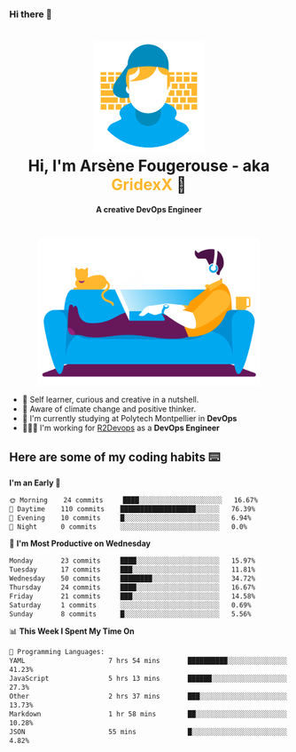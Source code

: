 ### Hi there 👋

<!--
**GridexX/gridexx** is a ✨ _special_ ✨ repository because its `README.md` (this file) appears on your GitHub profile.

Here are some ideas to get you started:

- 🔭 I’m currently working on ...
- 🌱 I’m currently learning ...
- 👯 I’m looking to collaborate on ...
- 🤔 I’m looking for help with ...
- 💬 Ask me about ...
- 📫 How to reach me: ...
- 😄 Pronouns: ...
- ⚡ Fun fact: ...
-->


<!-- Header -->
<h1 align="center">
  <img src="./images/user_profile.png" width="200">
  <br>
  Hi, I'm Arsène Fougerouse - aka <span style="color:#ffb72e">GridexX</span> 👋
</h1>


<p align="center">
  <b>A creative DevOps Engineer </b>
</p>
<br/>
<p align="center">
  <img src="./images/man_couch.png" width="400">
</p>

- 🎨 Self learner, curious and creative in a nutshell. 
- 🌱 Aware of climate change and positive thinker.
- 📕 I'm currently studying at Polytech Montpellier in **DevOps**
- 👨🏻‍💻 I'm working for [R2Devops](https://r2devops.io) as a **DevOps Engineer**


## Here are some of my coding habits ⌨️

<!-- Add a section about tech and Ops stack
  Like this one : https://github.com/Xanthus58#-tech-stack
-->
<!--START_SECTION:waka-->
**I'm an Early 🐤** 

```text
🌞 Morning    24 commits     ████░░░░░░░░░░░░░░░░░░░░░   16.67% 
🌆 Daytime    110 commits    ███████████████████░░░░░░   76.39% 
🌃 Evening    10 commits     █░░░░░░░░░░░░░░░░░░░░░░░░   6.94% 
🌙 Night      0 commits      ░░░░░░░░░░░░░░░░░░░░░░░░░   0.0%

```
📅 **I'm Most Productive on Wednesday** 

```text
Monday       23 commits     ████░░░░░░░░░░░░░░░░░░░░░   15.97% 
Tuesday      17 commits     ███░░░░░░░░░░░░░░░░░░░░░░   11.81% 
Wednesday    50 commits     ████████░░░░░░░░░░░░░░░░░   34.72% 
Thursday     24 commits     ████░░░░░░░░░░░░░░░░░░░░░   16.67% 
Friday       21 commits     ███░░░░░░░░░░░░░░░░░░░░░░   14.58% 
Saturday     1 commits      ░░░░░░░░░░░░░░░░░░░░░░░░░   0.69% 
Sunday       8 commits      █░░░░░░░░░░░░░░░░░░░░░░░░   5.56%

```


📊 **This Week I Spent My Time On** 

```text
💬 Programming Languages: 
YAML                     7 hrs 54 mins       ██████████░░░░░░░░░░░░░░░   41.23% 
JavaScript               5 hrs 13 mins       ██████░░░░░░░░░░░░░░░░░░░   27.3% 
Other                    2 hrs 37 mins       ███░░░░░░░░░░░░░░░░░░░░░░   13.73% 
Markdown                 1 hr 58 mins        ██░░░░░░░░░░░░░░░░░░░░░░░   10.28% 
JSON                     55 mins             █░░░░░░░░░░░░░░░░░░░░░░░░   4.82%

```


<!--END_SECTION:waka-->
